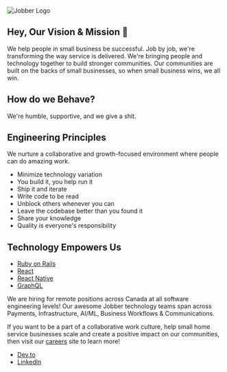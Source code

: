 ![Jobber Logo](https://avatars.githubusercontent.com/u/1251449?s=200&v=4)

## Hey, Our Vision & Mission 👋

We help people in small business be successful. Job by job, we're transforming the way service is delivered. We're bringing people and technology together to build stronger communities. Our communities are built on the backs of small businesses, so when small business wins, we all win.

## How do we Behave?

We're humble, supportive, and we give a shit.

## Engineering Principles

We nurture a collaborative and growth-focused environment where people can do amazing work.

* Minimize technology variation
* You build it, you help run it
* Ship it and iterate
* Write code to be read
* Unblock others whenever you can
* Leave the codebase better than you found it
* Share your knowledge
* Quality is everyone's responsibility

## Technology Empowers Us

* [Ruby on Rails](https://rubyonrails.org/)
* [React](https://reactjs.org/)
* [React Native](https://reactnative.dev/)
* [GraphQL](https://graphql.org/)

We are hiring for remote positions across Canada at all software engineering levels!
Our awesome Jobber technology teams span across Payments, Infrastructure, AI/ML, Business Workflows & Communications.

If you want to be a part of a collaborative work culture, help small home service businesses scale and create a positive impact on our communities, then visit our [careers](https://getjobber.com/about/careers/?utm_source=github&utm_medium=social&utm_campaign=eng_blog) site to learn more!


- [Dev.to](https://dev.to/jobber/)
- [LinkedIn](https://www.linkedin.com/company/jobber-software/jobs/)
